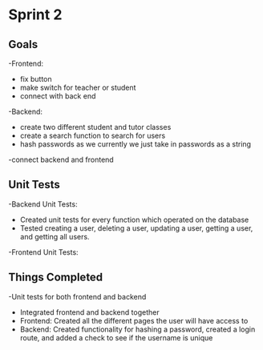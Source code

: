 # Sprint 2

## Goals
-Frontend:
  - fix button
  - make switch for teacher or student
  - connect with back end
  
  -Backend:
  - create two different student and tutor classes
  - create a search function to search for users
  - hash passwords as we currently we just take in passwords as a string
 
-connect backend and frontend

## Unit Tests
  -Backend Unit Tests:
  - Created unit tests for every function which operated on the database
  - Tested creating a user, deleting a user, updating a user, getting a user, and getting all users. 

  -Frontend Unit Tests:


  ## Things Completed
   -Unit tests for both frontend and backend
  - Integrated frontend and backend together
  - Frontend: Created all the different pages the user will have access to 
  - Backend: Created functionality for hashing a password, created a login route, and added a check to see if the username is unique

